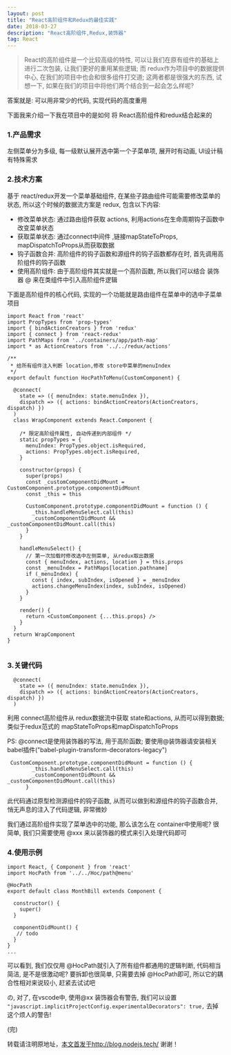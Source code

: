 ```yaml
---
layout: post
title: "React高阶组件和Redux的最佳实践"
date: 2018-03-27
description: "React高阶组件,Redux,装饰器"
tag: React 
---   
```



> React的高阶组件是一个比较高级的特性, 可以让我们在原有组件的基础上进行二次包装, 让我们更好的重用某些逻辑; 而 redux作为项目中的数据提供中心, 在我们的项目中也会和很多组件打交道; 这两者都是很强大的东西, 试想一下, 如果在我们的项目中将他们两个结合到一起会怎么样呢?

答案就是: 可以用非常少的代码, 实现代码的高度重用

下面我来介绍一下我在项目中的是如何 将 React高阶组件和redux结合起来的

### 1.产品需求
左侧菜单分为多级, 每一级默认展开选中第一个子菜单项, 展开时有动画, UI设计稿有特殊需求

### 2.技术方案
基于 react/redux开发一个菜单基础组件, 在某些子路由组件可能需要修改菜单的状态, 所以这个时候的数据流方案是 redux,
包含以下内容:

* 修改菜单状态: 通过路由组件获取 actions, 利用actions在生命周期钩子函数中改变菜单状态
* 获取菜单状态: 通过connect中间件 ,链接mapStateToProps, mapDispatchToProps从而获取数据
* 钩子函数合并: 高阶组件的钩子函数和源组件的钩子函数都存在时, 首先调用高阶组件的钩子函数
* 使用高阶组件: 由于高阶组件其实就是一个高阶函数, 所以我们可以结合 装饰器 @ 来在类组件中引入高阶组件逻辑


下面是高阶组件的核心代码, 实现的一个功能就是路由组件在菜单中的选中子菜单项目

```
import React from 'react'
import PropTypes from 'prop-types'
import { bindActionCreators } from 'redux'
import { connect } from 'react-redux'
import PathMaps from '../containers/app/path-map'
import * as ActionCreators from '../../redux/actions'

/**
 * 给所有组件注入判断 location,修改 store中菜单的menuIndex
 */
export default function HocPathToMenu(CustomComponent) {

  @connect(
    state => ({ menuIndex: state.menuIndex }),
    dispatch => ({ actions: bindActionCreators(ActionCreators, dispatch) })
  )
  class WrapComponent extends React.Component {

    /* 限定高阶组件属性, 自动传递到内部组件 */
    static propTypes = {
      menuIndex: PropTypes.object.isRequired,
      actions: PropTypes.object.isRequired,
    }

    constructor(props) {
      super(props)
      const _customComponentDidMount = CustomComponent.prototype.componentDidMount
      const _this = this

      CustomComponent.prototype.componentDidMount = function () {
        _this.handleMenuSelect.call(this)
        _customComponentDidMount && _customComponentDidMount.call(this)
      }
    }

    handleMenuSelect() {
      // 第一次加载时修改选中左侧菜单, 从redux取出数据
      const { menuIndex, actions, location } = this.props
      const _menuIndex = PathMaps[location.pathname]
      if (_menuIndex) {
        const { index, subIndex, isOpened } = _menuIndex
        actions.changeMenuIndex(index, subIndex, isOpened)
      }
    }

    render() {
      return <CustomComponent {...this.props} />
    }
  }
  return WrapComponent
}


```

### 3.关键代码

```
  @connect(
    state => ({ menuIndex: state.menuIndex }),
    dispatch => ({ actions: bindActionCreators(ActionCreators, dispatch) })
  )
```
利用 connect高阶组件从 redux数据流中获取 state和actions, 从而可以得到数据; 类似于redux范式的 mapStateToProps和mapDispatchToProps

PS: @connect是使用装饰器的写法, 用于高阶函数; 要使用@装饰器请安装相关babel插件("babel-plugin-transform-decorators-legacy")

```
 CustomComponent.prototype.componentDidMount = function () {
        _this.handleMenuSelect.call(this)
        _customComponentDidMount && _customComponentDidMount.call(this)
      }
```
此代码通过原型检测源组件的钩子函数, 从而可以做到和源组件的钩子函数合并, 悄无声息的注入了代码逻辑, 非常微妙

我们通过高阶组件实现了菜单选中的功能, 那么该怎么在 container中使用呢?
很简单, 我们只需要使用 @xxx 来以装饰器的模式来引入处理代码即可

### 4.使用示例

```
import React, { Component } from 'react'
import HocPath from '../../Hoc/path@menu'

@HocPath
export default class MonthBill extends Component {

  constructor() {
    super()
  }

  componentDidMount() {
   // todo
  }
}
...   
```

可以看到, 我们仅仅用  @HocPath就引入了所有组件都通用的逻辑判断, 代码相当简洁, 是不是很激动呢?
要拆卸也很简单, 只需要去掉 @HocPath即可, 所以它的耦合性相对来说较小, 赶紧去试试吧

の, 对了, 在vscode中, 使用@xx 装饰器会有警告, 我们可以设置 `    "javascript.implicitProjectConfig.experimentalDecorators": true,
` 去掉这个烦人的警告!


(完)




转载请注明原地址，[本文首发于http://blog.nodejs.tech/](http://blog.nodejs.tech) 谢谢！






















